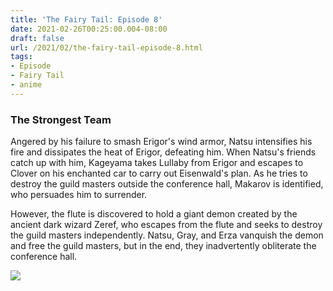 ```yaml
---
title: 'The Fairy Tail: Episode 8'
date: 2021-02-26T00:25:00.004-08:00
draft: false
url: /2021/02/the-fairy-tail-episode-8.html
tags: 
- Episode
- Fairy Tail
- anime
---
```


### The Strongest Team

Angered by his failure to smash Erigor's wind armor, Natsu intensifies his fire and dissipates the heat of Erigor, defeating him. When Natsu's friends catch up with him, Kageyama takes Lullaby from Erigor and escapes to Clover on his enchanted car to carry out Eisenwald's plan. As he tries to destroy the guild masters outside the conference hall, Makarov is identified, who persuades him to surrender.  

However, the flute is discovered to hold a giant demon created by the ancient dark wizard Zeref, who escapes from the flute and seeks to destroy the guild masters independently. Natsu, Gray, and Erza vanquish the demon and free the guild masters, but in the end, they inadvertently obliterate the conference hall.

[![](https://lh3.googleusercontent.com/-0bBR2ly3kQA/YDiwa_A6udI/AAAAAAAABRM/hmMa7dBw3YU-n0PgQKSpik0hTzPsp-qoQCLcBGAsYHQ/w507-h289/image.png)](https://lh3.googleusercontent.com/-0bBR2ly3kQA/YDiwa_A6udI/AAAAAAAABRM/hmMa7dBw3YU-n0PgQKSpik0hTzPsp-qoQCLcBGAsYHQ/image.png)